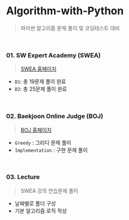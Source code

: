 # Algorithm-with-Python
> 파이썬 알고리즘 문제 풀이 및 코딩테스트 대비

<br>

### 01. SW Expert Academy (SWEA)
> [SWEA 홈페이지](https://swexpertacademy.com/main/main.do)

- `D1`: 총 19문제 풀이 완료
- `D2`: 총 25문제 풀이 완료

<br>

### 02. Baekjoon Online Judge (BOJ)

> [BOJ 홈페이지](https://www.acmicpc.net/)

- `Greedy` : 그리디 문제 풀이
- `Implementation` : 구현 문제 풀이

<br>

### 03. Lecture

> SWEA 강의 연습문제 풀이

- 날짜별로 폴더 구성
- 기본 알고리즘 로직 작성